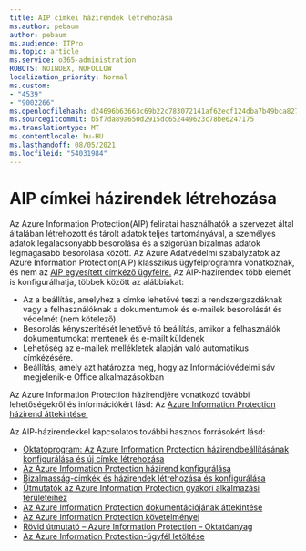 ```yaml
---
title: AIP címkei házirendek létrehozása
ms.author: pebaum
author: pebaum
ms.audience: ITPro
ms.topic: article
ms.service: o365-administration
ROBOTS: NOINDEX, NOFOLLOW
localization_priority: Normal
ms.custom:
- "4539"
- "9002266"
ms.openlocfilehash: d24696b63663c69b22c783072141af62ecf124dba7b49bca827381f39f88640e
ms.sourcegitcommit: b5f7da89a650d2915dc652449623c78be6247175
ms.translationtype: MT
ms.contentlocale: hu-HU
ms.lasthandoff: 08/05/2021
ms.locfileid: "54031984"
---
```

# <a name="creating-aip-label-policies"></a>AIP címkei házirendek létrehozása

Az Azure Information Protection(AIP) feliratai használhatók a szervezet által általában létrehozott és tárolt adatok teljes tartományával, a személyes adatok legalacsonyabb besorolása és a szigorúan bizalmas adatok legmagasabb besorolása között. Az Azure Adatvédelmi szabályzatok az Azure Information Protection(AIP) klasszikus ügyfélprogramra vonatkoznak, és nem az [AIP egyesített címkéző ügyfélre.](https://docs.microsoft.com/azure/information-protection/rms-client/unifiedlabelingclient-version-release-history) Az AIP-házirendek több elemét is konfigurálhatja, többek között az alábbiakat:

- Az a beállítás, amelyhez a címke lehetővé teszi a rendszergazdáknak vagy a felhasználóknak a dokumentumok és e-mailek besorolását és védelmét (nem kötelező).
- Besorolás kényszerítését lehetővé tő beállítás, amikor a felhasználók dokumentumokat mentenek és e-mailt küldenek
- Lehetőség az e-mailek mellékletek alapján való automatikus címkézésére.
- Beállítás, amely azt határozza meg, hogy az Információvédelmi sáv megjelenik-e Office alkalmazásokban

Az Azure Information Protection házirendjére vonatkozó további lehetőségekről és információkért lásd: Az [Azure Information Protection házirend áttekintése.](https://docs.microsoft.com/azure/information-protection/overview-policy)  

Az AIP-házirendekkel kapcsolatos további hasznos forrásokért lásd:

- [Oktatóprogram: Az Azure Information Protection házirendbeállításának konfigurálása és új címke létrehozása](https://docs.microsoft.com/azure/information-protection/infoprotect-quick-start-tutorial)  
- [Az Azure Information Protection házirend konfigurálása](https://docs.microsoft.com/azure/information-protection/configure-policy)  
- [Bizalmasság-címkék és házirendek létrehozása és konfigurálása](https://docs.microsoft.com/microsoft-365/compliance/create-sensitivity-labels)  
- [Útmutatók az Azure Information Protection gyakori alkalmazási területeihez](https://docs.microsoft.com/azure/information-protection/how-to-guides)  
- [Az Azure Information Protection dokumentációjának áttekintése](https://docs.microsoft.com/azure/information-protection/what-is-information-protection)  
- [Az Azure Information Protection követelményei](https://docs.microsoft.com/azure/information-protection/get-started/requirements)  
- [Rövid útmutató – Azure Information Protection – Oktatóanyag](https://docs.microsoft.com/azure/information-protection/get-started/infoprotect-quick-start-tutorial)  
- [Az Azure Information Protection-ügyfél letöltése](https://www.microsoft.com/download/details.aspx?id=53018)
